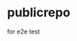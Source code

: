 # publicrepo
for e2e test




















































































































































































































































































































































































































































































































































































































































































































































































































































































































































































































































































































































































































































































































































































































































































































































































































































































































































































































































































































































































































































































































































































































































































































































































































































































































































































































































































































































































































































































































































































































































































































































































